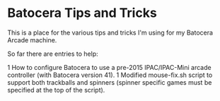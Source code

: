 # Batocera Tips and Tricks

This is a place for the various tips and tricks I'm using for my Batocera Arcade machine.

So far there are entries to help:

1 How to configure Batocera to use a pre-2015 IPAC/IPAC-Mini arcade controller (with Batocera version 41).
1 Modified mouse-fix.sh script to support both trackballs and spinners (spinner specific games must be specified at the top of the script).
